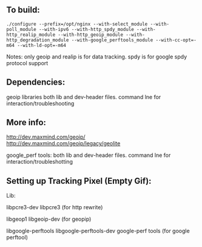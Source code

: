 To build:
-------
```
./configure --prefix=/opt/nginx --with-select_module --with-poll_module --with-ipv6 --with-http_spdy_module --with-http_realip_module --with-http_geoip_module --with-http_degradation_module --with-google_perftools_module --with-cc-opt=-m64 --with-ld-opt=-m64
```
Notes:
only geoip and realip is for data tracking.
spdy is for google spdy protocol support


Dependencies:
-------

geoip libraries both lib and dev-header files. command lne for interaction/troubleshooting

More info: 
-------
http://dev.maxmind.com/geoip/
http://dev.maxmind.com/geoip/legacy/geolite

google_perf tools: both lib and dev-header files. command lne for interaction/troubleshotting

Setting up Tracking Pixel (Empty Gif):
-------

Lib:

libpcre3-dev libpcre3  (for http rewrite)

libgeop1 libgeoip-dev (for geopip)
 

libgoogle-perftools libgoogle-perftools-dev google-perf tools (for google perftool)
